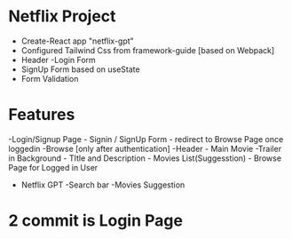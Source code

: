 # Netflix Project

- Create-React app "netflix-gpt"
- Configured Tailwind Css from framework-guide [based on Webpack]
- Header
-Login Form
- SignUp Form based on useState
- Form Validation



# Features
-Login/Signup Page
    - Signin / SignUp Form 
    - redirect to Browse Page once loggedin
-Browse [only after authentication]
    -Header
    - Main Movie
        -Trailer in Background
        - TItle and Description
    - Movies List(Suggesstion)
        - Browse Page for Logged in User

- Netflix GPT
    -Search bar
    -Movies Suggestion


# 2 commit is Login Page



